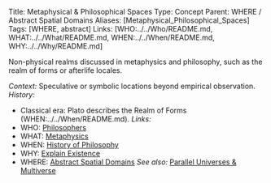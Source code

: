 Title: Metaphysical & Philosophical Spaces
Type: Concept
Parent: WHERE / Abstract Spatial Domains
Aliases: [Metaphysical_Philosophical_Spaces]
Tags: [WHERE, abstract]
Links: [WHO:../../Who/README.md, WHAT:../../What/README.md, WHEN:../../When/README.md, WHY:../../Why/README.md]

Non-physical realms discussed in metaphysics and philosophy, such as the realm of forms or afterlife locales.

_Context:_ Speculative or symbolic locations beyond empirical observation.
_History:_
- Classical era: Plato describes the Realm of Forms (WHEN:../../When/README.md).
_Links:_
- WHO: [Philosophers](../../Who/)
- WHAT: [Metaphysics](../../What/)
- WHEN: [History of Philosophy](../../When/)
- WHY: [Explain Existence](../../Why/)
- WHERE: [Abstract Spatial Domains](./)
_See also:_ [Parallel Universes & Multiverse](Parallel-Universes-Multiverse.md)
